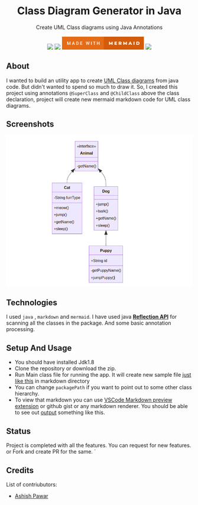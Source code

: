 <div align='center'>
  
<h1> Class Diagram Generator in Java </h1>
Create UML Class diagrams using Java Annotations
  <br/>
  <br/>
  <img src="https://img.shields.io/badge/java-%23ED8B00.svg?style=for-the-badge&logo=java&logoColor=white" height="35px">
  <img src="https://img.shields.io/badge/Visual%20Studio%20Code-0078d7.svg?style=for-the-badge&logo=visual-studio-code&logoColor=white" height="35px">
  <img src=".github/made-with-mermaid.svg" height="35px">
  <img src="https://img.shields.io/badge/Markdown-000000?style=for-the-badge&logo=markdown&logoColor=white" height="38px">
</div>

## About
I wanted to build an utility app to create [UML Class diagrams](https://www.tutorialspoint.com/uml/uml_class_diagram.htm) from java code. But didn't wanted to spend so much to draw it. So, I created this project using annotations `@SuperClass` and `@ChildClass` above the class declaration, project will create new mermaid markdown code for UML class diagrams.
  

## Screenshots
<img src=".github/screenshot2.png" >

## Technologies

I used `java` , `markdown` and `mermaid`. I have used java **[Reflection API](https://docs.oracle.com/javase/tutorial/reflect/index.html)** for scanning all the classes in the package. And some basic annotation processing.


## Setup And Usage

- You should have installed Jdk1.8
- Clone the repository or download the zip.
- Run Main class file for running the app. It will create new sample file [just like this](src/main/java/com/ap/cdgen/markdown/sample2.md) in markdown directory
- You can change `packagePath` if you want to point out to some other class hierarchy. 
- To view that markdown you can use [VSCode Markdown preview extension](https://marketplace.visualstudio.com/items?itemName=shd101wyy.markdown-preview-enhanced) or github gist or any markdown renderer. You should be able to see out [output](.github/screenshot.png) something like this.

## Status

Project is completed with all the features. You can request for new features. or Fork and create PR for the same. `

## Credits

List of contriubutors:

- [Ashish Pawar](https://github.com/ashishpawar517)
